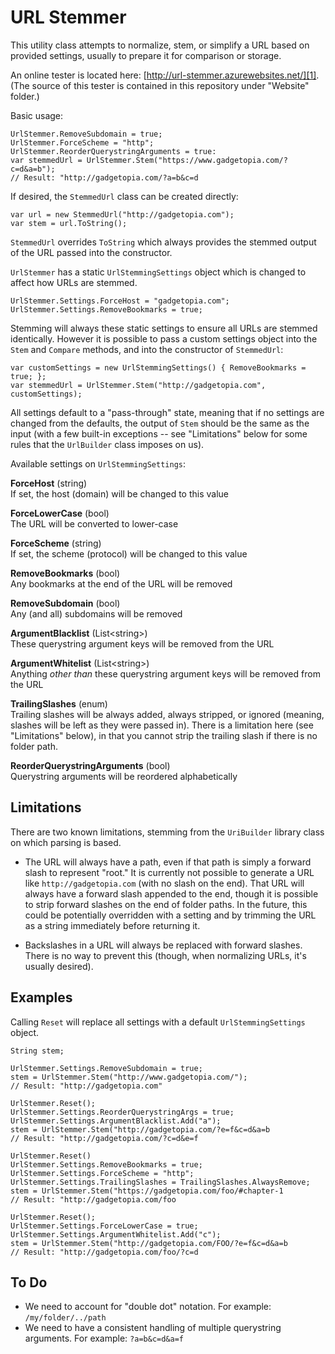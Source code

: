 # URL Stemmer

This utility class attempts to normalize, stem, or simplify a URL based on provided settings, usually to prepare it for comparison or storage.

An online tester is located here: [http://url-stemmer.azurewebsites.net/][1].  (The source of this tester is contained in this repository under "Website" folder.)

[1]: http://url-stemmer.azurewebsites.net/

Basic usage:

    UrlStemmer.RemoveSubdomain = true;
    UrlStemmer.ForceScheme = "http";
    UrlStemmer.ReorderQuerystringArguments = true:
    var stemmedUrl = UrlStemmer.Stem("https://www.gadgetopia.com/?c=d&a=b");
    // Result: "http://gadgetopia.com/?a=b&c=d

If desired, the `StemmedUrl` class can be created directly:

    var url = new StemmedUrl("http://gadgetopia.com");
    var stem = url.ToString();

`StemmedUrl` overrides `ToString` which always provides the stemmed output of the URL passed into the constructor.

`UrlStemmer` has a static `UrlStemmingSettings` object which is changed to affect how URLs are stemmed.

    UrlStemmer.Settings.ForceHost = "gadgetopia.com";
    UrlStemmer.Settings.RemoveBookmarks = true;

Stemming will always these static settings to ensure all URLs are stemmed identically. However it is possible to pass a custom settings object into the `Stem` and `Compare` methods, and into the constructor of `StemmedUrl`:

    var customSettings = new UrlStemmingSettings() { RemoveBookmarks = true; };
    var stemmedUrl = UrlStemmer.Stem("http://gadgetopia.com", customSettings);

All settings default to a "pass-through" state, meaning that if no settings are changed from the defaults, the output of `Stem` should be the same as the input (with a few built-in exceptions -- see "Limitations" below for some rules that the `UrlBuilder` class imposes on us).

Available settings on `UrlStemmingSettings`:

**ForceHost** (string)   
If set, the host (domain) will be changed to this value

**ForceLowerCase** (bool)   
The URL will be converted to lower-case

**ForceScheme** (string)   
If set, the scheme (protocol) will be changed to this value

**RemoveBookmarks** (bool)   
Any bookmarks at the end of the URL will be removed

**RemoveSubdomain** (bool)   
Any (and all) subdomains will be removed

**ArgumentBlacklist** (List<string\>)   
These querystring argument keys will be removed from the URL

**ArgumentWhitelist** (List<string\>)    
Anything _other than_ these querystring argument keys will be removed from the URL

**TrailingSlashes** (enum)   
Trailing slashes will be always added, always stripped, or ignored (meaning, slashes will be left as they were passed in).  There is a limitation here (see "Limitations" below), in that you cannot strip the trailing slash if there is no folder path.

**ReorderQuerystringArguments** (bool)   
Querystring arguments will be reordered alphabetically

## Limitations

There are two known limitations, stemming from the `UriBuilder` library class on which parsing is based.

* The URL will always have a path, even if that path is simply a forward slash to represent "root." It is currently not possible to generate a URL like `http://gadgetopia.com` (with no slash on the end).  That URL will always have a forward slash appended to the end, though it is possible to strip forward slashes on the end of folder paths. In the future, this could be potentially overridden with a setting and by trimming the URL as a string immediately before returning it.

* Backslashes in a URL will always be replaced with forward slashes. There is no way to prevent this (though, when normalizing URLs, it's usually desired).

## Examples

Calling `Reset` will replace all settings with a default `UrlStemmingSettings` object.

    String stem;

    UrlStemmer.Settings.RemoveSubdomain = true;
    stem = UrlStemmer.Stem("http://www.gadgetopia.com/");
    // Result: "http://gadgetopia.com"

    UrlStemmer.Reset();
    UrlStemmer.Settings.ReorderQuerystringArgs = true;
    UrlStemmer.Settings.ArgumentBlacklist.Add("a");
    stem = UrlStemmer.Stem("http://gadgetopia.com/?e=f&c=d&a=b
    // Result: "http://gadgetopia.com/?c=d&e=f

    UrlStemmer.Reset()
    UrlStemmer.Settings.RemoveBookmarks = true;
    UrlStemmer.Settings.ForceScheme = "http";
    UrlStemmer.Settings.TrailingSlashes = TrailingSlashes.AlwaysRemove;
    stem = UrlStemmer.Stem("https://gadgetopia.com/foo/#chapter-1
    // Result: "http://gadgetopia.com/foo

    UrlStemmer.Reset();
    UrlStemmer.Settings.ForceLowerCase = true;
    UrlStemmer.Settings.ArgumentWhitelist.Add("c");
    stem = UrlStemmer.Stem("http://gadgetopia.com/FOO/?e=f&c=d&a=b
    // Result: "http://gadgetopia.com/foo/?c=d


## To Do

* We need to account for "double dot" notation. For example: `/my/folder/../path`
* We need to have a consistent handling of multiple querystring arguments. For example: `?a=b&c=d&a=f`